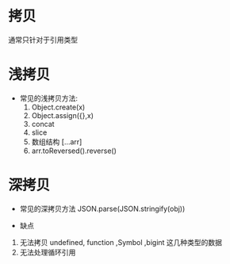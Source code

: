 # 拷贝
  通常只针对于引用类型
   

# 浅拷贝
  - 常见的浅拷贝方法:
      1. Object.create(x)
      2. Object.assign({},x)
      3. concat
      4. slice
      5. 数组结构 [...arr]
      6. arr.toReversed().reverse()

# 深拷贝
  - 常见的深拷贝方法
  JSON.parse(JSON.stringify(obj))

  - 缺点
  1. 无法拷贝 undefined, function ,Symbol ,bigint 这几种类型的数据
  2. 无法处理循环引用
